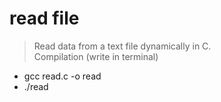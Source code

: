 # read file
> Read data from a text file dynamically in C.<br>
Compilation (write in terminal)
<ul>
  <li>gcc read.c -o read</li>
  <li>./read</li>
</ul>

